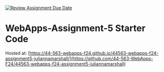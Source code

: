 [![Review Assignment Due Date](https://classroom.github.com/assets/deadline-readme-button-22041afd0340ce965d47ae6ef1cefeee28c7c493a6346c4f15d667ab976d596c.svg)](https://classroom.github.com/a/n6Rbr9Og)
# WebApps-Assignment-5 Starter Code
Hosted at: [https://44-563-webapps-f24.github.io/44563-webapps-f24-assignment5-juliannamarshall/](https://github.com/44-563-WebApps-F24/44563-webapps-f24-assignment5-juliannamarshall)
